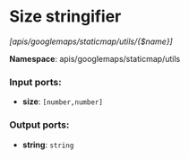# Size stringifier

_[apis/googlemaps/staticmap/utils/{$name}]_

__Namespace__: apis/googlemaps/staticmap/utils

### Input ports:

* __size__: ` [number,number] `

### Output ports:

* __string__: ` string `

